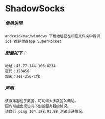 # ShadowSocks
##### 使用说明
```
android/mac/windows 下载地址已在相应文件夹中提供
ios 推荐付费app SuperRocket
```

##### 配置如下：
```
地址：45.77.144.106:8234
密码：123456
加密：aes-256-cfb
```

##### 声明
```
该服务器位于美国，可访问大多数国外网站。
国内可能出现访问不到该服务器的情况。
请自行 ping 104.128.91.88 测试连通情况。
```
